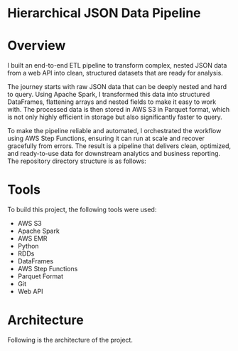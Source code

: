 # Hierarchical JSON Data Pipeline
# Overview
I built an end-to-end ETL pipeline to transform complex, nested JSON data from a web API into clean, structured datasets that are ready for analysis.

The journey starts with raw JSON data that can be deeply nested and hard to query. Using Apache Spark, I transformed this data into structured DataFrames, flattening arrays and nested fields to make it easy to work with. The processed data is then stored in AWS S3 in Parquet format, which is not only highly efficient in storage but also significantly faster to query.

To make the pipeline reliable and automated, I orchestrated the workflow using AWS Step Functions, ensuring it can run at scale and recover gracefully from errors. The result is a pipeline that delivers clean, optimized, and ready-to-use data for downstream analytics and business reporting.
The repository directory structure is as follows:
# Tools
To build this project, the following tools were used:
* AWS S3
* Apache Spark
* AWS EMR
* Python
* RDDs
* DataFrames
* AWS Step Functions
* Parquet Format
* Git
* Web API
# Architecture
Following is the architecture of the project.

